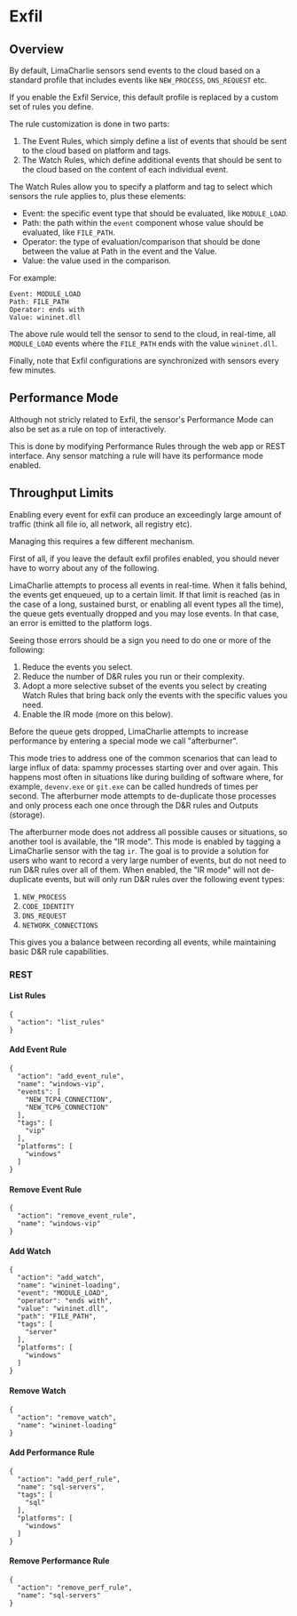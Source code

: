 # Exfil

## Overview
By default, LimaCharlie sensors send events to the cloud based on a standard profile that includes
events like `NEW_PROCESS`, `DNS_REQUEST` etc.

If you enable the Exfil Service, this default profile is replaced by a custom set of rules you define.

The rule customization is done in two parts:

1. The Event Rules, which simply define a list of events that should be sent to the cloud based on platform and tags.
1. The Watch Rules, which define additional events that should be sent to the cloud based on the content of each individual event.

The Watch Rules allow you to specify a platform and tag to select which sensors the rule applies to, plus these elements:

* Event: the specific event type that should be evaluated, like `MODULE_LOAD`.
* Path: the path within the `event` component whose value should be evaluated, like `FILE_PATH`.
* Operator: the type of evaluation/comparison that should be done between the value at Path in the event and the Value.
* Value: the value used in the comparison.

For example:
```
Event: MODULE_LOAD
Path: FILE_PATH
Operator: ends with
Value: wininet.dll
```

The above rule would tell the sensor to send to the cloud, in real-time, all `MODULE_LOAD` events where the `FILE_PATH` ends with the value `wininet.dll`.

Finally, note that Exfil configurations are synchronized with sensors every few minutes.

## Performance Mode
Although not stricly related to Exfil, the sensor's Performance Mode can also be set as a rule on top of interactively.

This is done by modifying Performance Rules through the web app or REST interface. Any sensor matching a rule will have its performance mode enabled.

## Throughput Limits
Enabling every event for exfil can produce an exceedingly large amount of traffic (think all file io, all network, all registry etc).

Managing this requires a few different mechanism.

First of all, if you leave the default exfil profiles enabled, you should never have to worry about any of the following.

LimaCharlie attempts to process all events in real-time. When it falls behind, the events get enqueued, up to a certain limit.
If that limit is reached (as in the case of a long, sustained burst, or enabling all event types all the time), the queue gets
eventually dropped and you may lose events. In that case, an error is emitted to the platform logs.

Seeing those errors should be a sign you need to do one or more of the following:

1. Reduce the events you select.
1. Reduce the number of D&R rules you run or their complexity.
1. Adopt a more selective subset of the events you select by creating Watch Rules that bring back only the events with the specific values you need.
1. Enable the IR mode (more on this below).

Before the queue gets dropped, LimaCharlie attempts to increase performance by entering a special mode we call "afterburner".

This mode tries to address one of the common scenarios that can lead to large influx of data: spammy processes starting over and over again. This
happens most often in situations like during building of software where, for example, `devenv.exe` or `git.exe` can be called hundreds of times
per second. The afterburner mode attempts to de-duplicate those processes and only process each one once through the D&R rules and Outputs (storage).

The afterburner mode does not address all possible causes or situations, so another tool is available, the "IR mode". This mode is enabled by tagging
a LimaCharlie sensor with the tag `ir`. The goal is to provide a solution for users who want to record a very large number of events, but do not need to
run D&R rules over all of them. When enabled, the "IR mode" will not de-duplicate events, but will only run D&R rules over the following event types:

1. `NEW_PROCESS`
1. `CODE_IDENTITY`
1. `DNS_REQUEST`
1. `NETWORK_CONNECTIONS`

This gives you a balance between recording all events, while maintaining basic D&R rule capabilities.

### REST

#### List Rules
```
{
  "action": "list_rules"
}
```

#### Add Event Rule
```
{
  "action": "add_event_rule",
  "name": "windows-vip",
  "events": [
    "NEW_TCP4_CONNECTION",
    "NEW_TCP6_CONNECTION"
  ],
  "tags": [
    "vip"
  ],
  "platforms": [
    "windows"
  ]
}
```

#### Remove Event Rule
```
{
  "action": "remove_event_rule",
  "name": "windows-vip"
}
```

#### Add Watch
```
{
  "action": "add_watch",
  "name": "wininet-loading",
  "event": "MODULE_LOAD",
  "operator": "ends with",
  "value": "wininet.dll",
  "path": "FILE_PATH",
  "tags": [
    "server"
  ],
  "platforms": [
    "windows"
  ]
}
```

#### Remove Watch
```
{
  "action": "remove_watch",
  "name": "wininet-loading"
}
```

#### Add Performance Rule
```
{
  "action": "add_perf_rule",
  "name": "sql-servers",
  "tags": [
    "sql"
  ],
  "platforms": [
    "windows"
  ]
}
```

#### Remove Performance Rule
```
{
  "action": "remove_perf_rule",
  "name": "sql-servers"
}
```